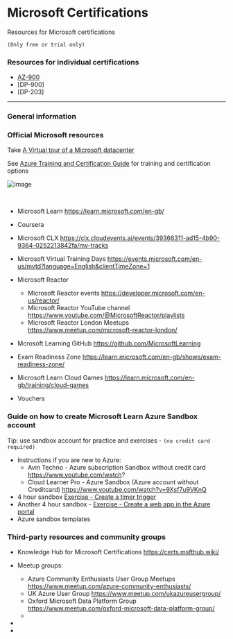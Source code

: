 # Microsoft Certifications

Resources for Microsoft certifications

`(Only free or trial only)`


### Resources for individual certifications

 - [AZ-900](../main/AZ-900%20Azure%20Fundamentals)
 - [DP-900]
 - [DP-203]

---
### General information 
### Official Microsoft resources

Take [A Virtual tour of a Microsoft datacenter](https://datacenters.microsoft.com/globe/explore/datacenter) 

See [Azure Training and Certification Guide](https://query.prod.cms.rt.microsoft.com/cms/api/am/binary/RE4J5ea) for training and certification options 

![image](https://github.com/teator/MS-certifications/assets/7697511/2b7a1185-a3c9-4632-aff9-981d201bdec2)

<br>

 - Microsoft Learn 
 https://learn.microsoft.com/en-gb/
 
 - Coursera
 
 - Microsoft CLX 
 https://clx.cloudevents.ai/events/39366311-ad15-4b90-9364-0252213842fa/my-tracks
 
 - Microsoft Virtual Training Days		https://events.microsoft.com/en-us/mvtd?language=English&clientTimeZone=1
 - Microsoft Reactor
   - Microsoft Reactor events		https://developer.microsoft.com/en-us/reactor/
   - Microsoft Reactor YouTube channel  https://www.youtube.com/@MicrosoftReactor/playlists
   - Microsoft Reactor London Meetups  https://www.meetup.com/microsoft-reactor-london/
 - Mcrosoft Learning GitHub  https://github.com/MicrosoftLearning
 - Exam Readiness Zone  https://learn.microsoft.com/en-gb/shows/exam-readiness-zone/
 - Microsoft Learn Cloud Games  https://learn.microsoft.com/en-gb/training/cloud-games
 - Vouchers


### Guide on how to create Microsoft Learn Azure Sandbox account
  Tip: use sandbox account for practice and exercises - `(no credit card required)`
 - Instructions if you are new to Azure:
   - Avin Techno - Azure subscription Sandbox without credit card  https://www.youtube.com/watch?
   - Cloud Learner Pro - Azure Sandbox (Azure account without Creditcard) https://www.youtube.com/watch?v=9Xsf7u9VKnQ
 - 4 hour sandbox [Exercise - Create a timer trigger](https://learn.microsoft.com/en-us/training/modules/execute-azure-function-with-triggers/4-create-timer-trigger?pivots=csharp&source=learn)
 - Another 4 hour sandbox - [Exercise - Create a web app in the Azure portal](https://learn.microsoft.com/en-us/training/modules/host-a-web-app-with-azure-app-service/3-exercise-create-a-web-app-in-the-azure-portal?pivots=python)
 - Azure sandbox templates


### Third-party resources and community groups

 - Knowledge Hub for Microsoft Certifications 		https://certs.msfthub.wiki/
 - Meetup groups:
   - Azure Community Enthusiasts User Group Meetups  https://www.meetup.com/azure-community-enthusiasts/
   - UK Azure User Group  https://www.meetup.com/ukazureusergroup/
   - Oxford Microsoft Data Platform Group  https://www.meetup.com/oxford-microsoft-data-platform-group/
   - 
 - 

   - 



